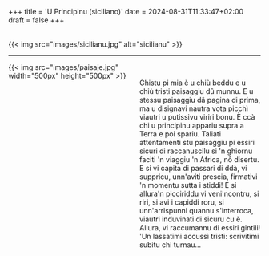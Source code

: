 +++
title = 'U Principinu (siciliano)'
date = 2024-08-31T11:33:47+02:00
draft = false
+++

<br/>
{{< img src="images/sicilianu.jpg" alt="sicilianu" >}}

--------------------------------------

<div style="display: flex; align-items: flex-start;">
  <div style="flex: 1; margin-right: 20px;">
    {{< img src="images/paisaje.jpg" width="500px" height="500px" >}}
  </div>
  <div style="flex: 1;">
<br/>

Chistu pi mia è u chiù beddu e u chiù tristi paisaggiu dû munnu. E u stessu paisaggiu dâ pagina di prima, ma u disignavi nautra vota picchì viautri u putissivu viriri bonu.
È ccà chi u principinu appariu supra a Terra e poi spariu.
Taliati attentamenti stu paisaggiu pi essiri sicuri di raccanuscilu si 'n ghiornu faciti 'n viaggiu 'n Africa, nô disertu. E si vi capita di passari di ddà, vi suppricu, unn'aviti prescia, firmativi 'n momentu sutta i stiddi! E si allura'n picciriddu vi veni'ncontru, si riri, si avi i capiddi roru, si unn'arrispunni quannu s'interroca, viautri induvinati di sicuru cu è. Allura, vi raccumannu di essiri gintili! 'Un lassatimi accussì tristi: scrivitimi subitu chi turnau...

 </div>
</div>
